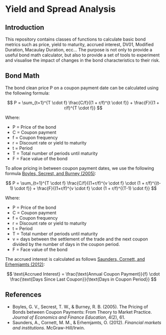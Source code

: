 # Yield and Spread Analysis

## Introduction

This repository contains classes of functions to calculate basic bond metrics such as price, yield to maturity, accrued interest, DV01, Modified Duration, Macaulay Duration, ecc... 
The purpose is not only to provide a useful bond math calculator, but also to provide a set of tools to experiment and visualise the impact of changes in the bond characteristics to their risk.

## Bond Math

The bond clean price P on a coupon payment date can be calculated using the following formula:

$$
P = \sum_{t=1}^{T \cdot f} \frac{C/f}{(1 + r/f)^{t \cdot f}} + \frac{F}{(1 + r/f)^{T \cdot f}}
$$

Where:
- P = Price of the bond
- C = Coupon payment
- f = Coupon frequency
- r = Discount rate or yield to maturity
- t = Period
- T = Total number of periods until maturity
- F = Face value of the bond

To allow pricing in between coupon payment dates, we use the following formula [Boyles, Secrest, and Burney (2005)](#boyles2005):

$$
P = \sum_{t=1}^{T \cdot f} \frac{C/f}{(1+r/f)^{v \cdot f} \cdot (1 + r/f)^{(t-1) \cdot f}} + \frac{F}{(1+r/f)^{v \cdot f} \cdot (1 + r/f)^{(T-1) \cdot f}}
$$

Where:
- P = Price of the bond
- C = Coupon payment
- f = Coupon frequency
- r = Discount rate or yield to maturity
- t = Period
- T = Total number of periods until maturity
- v = days between the settlement of the trade and the next coupon divided by the number of days in the coupon period.
- F = Face value of the bond

The accrued interest is calculated as follows [Saunders, Cornett, and Erhemjamts (2012)](#saunders2012):

$$
\text{Accrued Interest} = \frac{\text{Annual Coupon Payment}}{f} \cdot \frac{\text{Days Since Last Coupon}}{\text{Days in Coupon Period}}
$$

## References

- <a id="boyles2005"></a>Boyles, G. V., Secrest, T. W., & Burney, R. B. (2005). The Pricing of Bonds between Coupon Payments: From Theory to Market Practice. *Journal of Economics and Finance Education*, 4(2), 61.
- <a id="saunders2012"></a>Saunders, A., Cornett, M. M., & Erhemjamts, O. (2012). *Financial markets and institutions*. McGraw-Hill/Irwin.
